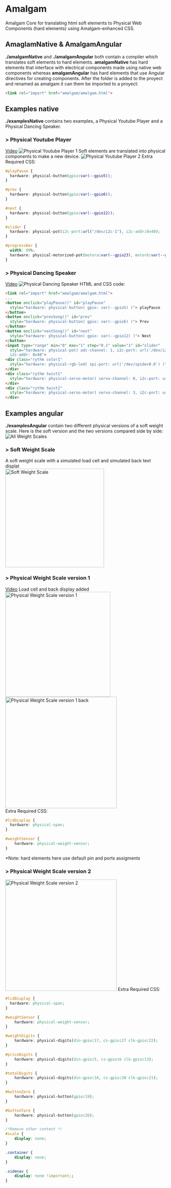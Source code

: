# Amalgam
Amalgam Core for translating html soft elements to Physical Web Components (hard elements) using Amalgam-enhanced CSS. 

## AmaglamNative & AmalgamAngular
**./amalgamNative** and **./amalgamAngular** both contain a compiler which translates soft elements to hard elements. **amalgamNative** has hard elements that interface with electrical components made using native web components whereas **amalgamAngular** has hard elements that use Angular directives for creating components. 
After the folder is added to the proyect and renamed as amalgam it can them be imported to a proyect:
```html
<link rel="import" href="amalgam/amalgam.html">
````

## Examples native
**./examplesNative** contains two examples, a Physical Youtube Player and a Physical Dancing Speaker. 

### > Physical Youtube Player
[Video](https://youtu.be/FK0AlLZHyIE)
![Physical Youtube Player 1](https://raw.githubusercontent.com/NVSL/amalgam/master/examplesNative/deviceImages/YoutubePlayer2.png)
Soft elements are translated into physical components to make a new device. 
![Physical Youtube Player 2](https://raw.githubusercontent.com/NVSL/amalgam/master/examplesNative/deviceImages/YoutubePlayer1.png)
Extra Required CSS:
```css
#playPause {
  hardware: physical-button(gpio:var(--gpio5));
}

#prev {
  hardware: physical-button(gpio:var(--gpio6));
}

#next {
  hardware: physical-button(gpio:var(--gpio12));
}

#slider {
  hardware: physical-pot(i2c-port:url("/dev/i2c-1"), i2c-addr:0x40);
}

#progressBar {
  width: 99%;
  hardware: physical-motorized-pot(motora:var(--gpio23), motorb:var(--gpio24), touch:var(--gpio25), i2c-addr:0x48, i2c-port:url("/dev/i2c-1"));
}
```

### > Physical Dancing Speaker
[Video](https://youtu.be/UGUE7BeflxM)
![Physical Dancing Speaker](https://github.com/NVSL/amalgam/blob/master/examplesNative/deviceImages/DancingSpeaker2.png?raw=true)
HTML and CSS code:
```html
<link rel="import" href="amalgam/amalgam.html">
...
<button onclick="playPause()" id="playPause" 
  style="hardware: physical-button( gpio: var(--gpio5) )"> playPause 
</button>  
<button onclick="prevSong()" id="prev"
  style="hardware: physical-button( gpio: var(--gpio6) )"> Prev
</button>  
<button onclick="nextSong()" id="next"
  style="hardware: physical-button( gpio: var(--gpio12) )"> Next 
</button> 
<input type="range" min="0" max="1" step="0.1" value="1" id="slider"
  style="hardware: physical-pot( adc-channel: 1, i2c-port: url('/dev/i2c-1'),
  i2c-addr: 0x48"> 
<div class="rythm color1" 
  style="hardware: physical-rgb-led( spi-port: url('/dev/spidev0.0') )">
</div> 
<div class="rythm twist1"
  style="hardware: physical-servo-motor( servo-channel: 0, i2c-port: url('/dev/i2c-1' ), i2c-addr: 0x48 )">
</div> 
<div class="rythm twist2"
  style="hardware: physical-servo-motor( servo-channel: 3, i2c-port: url('/dev/i2c-1' ),  i2c-addr: 0x40 )">
</div> 
```

## Examples angular
**./examplesAngular** contain two different physical versions of a soft weight scale. Here is the soft version and the two versions compared side by side:
![All Weight Scales](https://raw.githubusercontent.com/NVSL/amalgam/master/examplesAngular/deviceImages/AllWeightScales1.png)

### > Soft Weight Scale   
A soft weight scale with a simulated load cell and simulated back text displat   
<img src="https://raw.githubusercontent.com/NVSL/amalgam/master/examplesAngular/deviceImages/VirtualWeightScale.PNG" alt="Soft Weight Scale" width="310"/>
<br>

### > Physical Weight Scale version 1
[Video](https://youtu.be/XGMce_g8gSM)
Load cell and back display added   
<img src="https://raw.githubusercontent.com/NVSL/amalgam/master/examplesAngular/deviceImages/WeightScaleVer1.jpg" alt="Physical Weight Scale version 1" width="330"/>
<img src="https://raw.githubusercontent.com/NVSL/amalgam/master/examplesAngular/deviceImages/WeightScaleVer1_back.jpg" alt="Physical Weight Scale version 1 back" width="350"/>
<br>
Extra Required CSS:
```css
#lcdDisplay {
  hardware: physical-span;
}

#weightSensor {
	hardware: physical-weight-sensor;
}
```
*Note: hard elements here use default pin and ports assigments

### > Physical Weight Scale version 2
<img src="https://raw.githubusercontent.com/NVSL/amalgam/master/examplesAngular/deviceImages/WeightScaleVer2.jpg" alt="Physical Weight Scale version 2" width="350"/>   
Extra Required CSS: 

```css
#lcdDisplay {
  hardware: physical-span;
}

#weightSensor {
	hardware: physical-weight-sensor;
}

#weightDigits {
	hardware: physical-digits(din-gpio:17, cs-gpio:27 clk-gpio:22);
}

#priceDigits {
	hardware: physical-digits(din-gpio:5, cs-gpio:6 clk-gpio:13);
}

#totalDigits {
	hardware: physical-digits(din-gpio:16, cs-gpio:20 clk-gpio:21);
}

#buttonZero {
	hardware: physical-button(gpio:19);
}

#buttonTare {
	hardware: physical-button(gpio:26);
}

/*Remove other content */
#scale {
	display: none;
}

.container {
	display: none;
}

.sidenav {
	display: none !important;;
}
```
